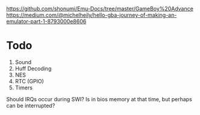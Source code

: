https://github.com/shonumi/Emu-Docs/tree/master/GameBoy%20Advance
https://medium.com/@michelheily/hello-gba-journey-of-making-an-emulator-part-1-8793000e8606

# Todo
1. Sound
2. Huff Decoding
3. NES
4. RTC (GPIO)
5. Timers

Should IRQs occur during SWI? Is in bios memory at that time, but perhaps can be interrupted?
